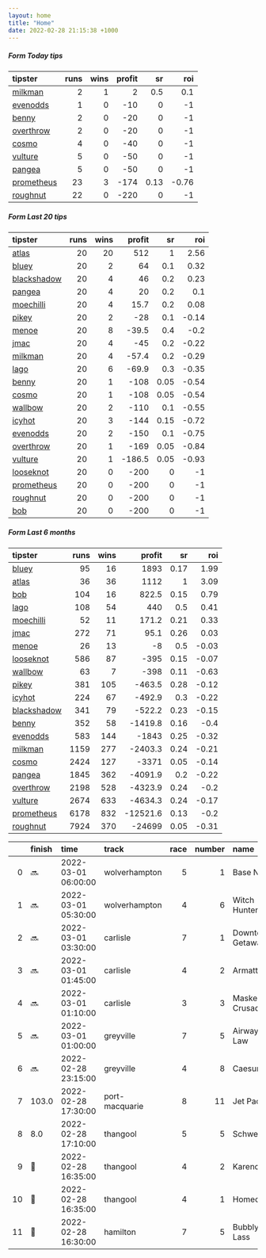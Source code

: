 ```yaml
---   
layout: home  
title: "Home"   
date: 2022-02-28 21:15:38 +1000  
---   
```



##### Form Today tips   

| tipster                                                       |   runs |   wins |   profit |   sr |   roi |
|:--------------------------------------------------------------|-------:|-------:|---------:|-----:|------:|
| [milkman](https://mrwayneo.github.io/tips/milkman.html)       |      2 |      1 |        2 | 0.5  |  0.1  |
| [evenodds](https://mrwayneo.github.io/tips/evenodds.html)     |      1 |      0 |      -10 | 0    | -1    |
| [benny](https://mrwayneo.github.io/tips/benny.html)           |      2 |      0 |      -20 | 0    | -1    |
| [overthrow](https://mrwayneo.github.io/tips/overthrow.html)   |      2 |      0 |      -20 | 0    | -1    |
| [cosmo](https://mrwayneo.github.io/tips/cosmo.html)           |      4 |      0 |      -40 | 0    | -1    |
| [vulture](https://mrwayneo.github.io/tips/vulture.html)       |      5 |      0 |      -50 | 0    | -1    |
| [pangea](https://mrwayneo.github.io/tips/pangea.html)         |      5 |      0 |      -50 | 0    | -1    |
| [prometheus](https://mrwayneo.github.io/tips/prometheus.html) |     23 |      3 |     -174 | 0.13 | -0.76 |
| [roughnut](https://mrwayneo.github.io/tips/roughnut.html)     |     22 |      0 |     -220 | 0    | -1    |

##### Form Last 20 tips   

| tipster                                                         |   runs |   wins |   profit |   sr |   roi |
|:----------------------------------------------------------------|-------:|-------:|---------:|-----:|------:|
| [atlas](https://mrwayneo.github.io/tips/atlas.html)             |     20 |     20 |    512   | 1    |  2.56 |
| [bluey](https://mrwayneo.github.io/tips/bluey.html)             |     20 |      2 |     64   | 0.1  |  0.32 |
| [blackshadow](https://mrwayneo.github.io/tips/blackshadow.html) |     20 |      4 |     46   | 0.2  |  0.23 |
| [pangea](https://mrwayneo.github.io/tips/pangea.html)           |     20 |      4 |     20   | 0.2  |  0.1  |
| [moechilli](https://mrwayneo.github.io/tips/moechilli.html)     |     20 |      4 |     15.7 | 0.2  |  0.08 |
| [pikey](https://mrwayneo.github.io/tips/pikey.html)             |     20 |      2 |    -28   | 0.1  | -0.14 |
| [menoe](https://mrwayneo.github.io/tips/menoe.html)             |     20 |      8 |    -39.5 | 0.4  | -0.2  |
| [jmac](https://mrwayneo.github.io/tips/jmac.html)               |     20 |      4 |    -45   | 0.2  | -0.22 |
| [milkman](https://mrwayneo.github.io/tips/milkman.html)         |     20 |      4 |    -57.4 | 0.2  | -0.29 |
| [lago](https://mrwayneo.github.io/tips/lago.html)               |     20 |      6 |    -69.9 | 0.3  | -0.35 |
| [benny](https://mrwayneo.github.io/tips/benny.html)             |     20 |      1 |   -108   | 0.05 | -0.54 |
| [cosmo](https://mrwayneo.github.io/tips/cosmo.html)             |     20 |      1 |   -108   | 0.05 | -0.54 |
| [wallbow](https://mrwayneo.github.io/tips/wallbow.html)         |     20 |      2 |   -110   | 0.1  | -0.55 |
| [icyhot](https://mrwayneo.github.io/tips/icyhot.html)           |     20 |      3 |   -144   | 0.15 | -0.72 |
| [evenodds](https://mrwayneo.github.io/tips/evenodds.html)       |     20 |      2 |   -150   | 0.1  | -0.75 |
| [overthrow](https://mrwayneo.github.io/tips/overthrow.html)     |     20 |      1 |   -169   | 0.05 | -0.84 |
| [vulture](https://mrwayneo.github.io/tips/vulture.html)         |     20 |      1 |   -186.5 | 0.05 | -0.93 |
| [looseknot](https://mrwayneo.github.io/tips/looseknot.html)     |     20 |      0 |   -200   | 0    | -1    |
| [prometheus](https://mrwayneo.github.io/tips/prometheus.html)   |     20 |      0 |   -200   | 0    | -1    |
| [roughnut](https://mrwayneo.github.io/tips/roughnut.html)       |     20 |      0 |   -200   | 0    | -1    |
| [bob](https://mrwayneo.github.io/tips/bob.html)                 |     20 |      0 |   -200   | 0    | -1    |

##### Form Last 6 months   

| tipster                                                         |   runs |   wins |   profit |   sr |   roi |
|:----------------------------------------------------------------|-------:|-------:|---------:|-----:|------:|
| [bluey](https://mrwayneo.github.io/tips/bluey.html)             |     95 |     16 |   1893   | 0.17 |  1.99 |
| [atlas](https://mrwayneo.github.io/tips/atlas.html)             |     36 |     36 |   1112   | 1    |  3.09 |
| [bob](https://mrwayneo.github.io/tips/bob.html)                 |    104 |     16 |    822.5 | 0.15 |  0.79 |
| [lago](https://mrwayneo.github.io/tips/lago.html)               |    108 |     54 |    440   | 0.5  |  0.41 |
| [moechilli](https://mrwayneo.github.io/tips/moechilli.html)     |     52 |     11 |    171.2 | 0.21 |  0.33 |
| [jmac](https://mrwayneo.github.io/tips/jmac.html)               |    272 |     71 |     95.1 | 0.26 |  0.03 |
| [menoe](https://mrwayneo.github.io/tips/menoe.html)             |     26 |     13 |     -8   | 0.5  | -0.03 |
| [looseknot](https://mrwayneo.github.io/tips/looseknot.html)     |    586 |     87 |   -395   | 0.15 | -0.07 |
| [wallbow](https://mrwayneo.github.io/tips/wallbow.html)         |     63 |      7 |   -398   | 0.11 | -0.63 |
| [pikey](https://mrwayneo.github.io/tips/pikey.html)             |    381 |    105 |   -463.5 | 0.28 | -0.12 |
| [icyhot](https://mrwayneo.github.io/tips/icyhot.html)           |    224 |     67 |   -492.9 | 0.3  | -0.22 |
| [blackshadow](https://mrwayneo.github.io/tips/blackshadow.html) |    341 |     79 |   -522.2 | 0.23 | -0.15 |
| [benny](https://mrwayneo.github.io/tips/benny.html)             |    352 |     58 |  -1419.8 | 0.16 | -0.4  |
| [evenodds](https://mrwayneo.github.io/tips/evenodds.html)       |    583 |    144 |  -1843   | 0.25 | -0.32 |
| [milkman](https://mrwayneo.github.io/tips/milkman.html)         |   1159 |    277 |  -2403.3 | 0.24 | -0.21 |
| [cosmo](https://mrwayneo.github.io/tips/cosmo.html)             |   2424 |    127 |  -3371   | 0.05 | -0.14 |
| [pangea](https://mrwayneo.github.io/tips/pangea.html)           |   1845 |    362 |  -4091.9 | 0.2  | -0.22 |
| [overthrow](https://mrwayneo.github.io/tips/overthrow.html)     |   2198 |    528 |  -4323.9 | 0.24 | -0.2  |
| [vulture](https://mrwayneo.github.io/tips/vulture.html)         |   2674 |    633 |  -4634.3 | 0.24 | -0.17 |
| [prometheus](https://mrwayneo.github.io/tips/prometheus.html)   |   6178 |    832 | -12521.6 | 0.13 | -0.2  |
| [roughnut](https://mrwayneo.github.io/tips/roughnut.html)       |   7924 |    370 | -24699   | 0.05 | -0.31 |

|    | finish            | time                | track          |   race |   number | name             |   odds | tipster            |
|---:|:------------------|:--------------------|:---------------|-------:|---------:|:-----------------|-------:|:-------------------|
|  0 | :soon:            | 2022-03-01 06:00:00 | wolverhampton  |      5 |        1 | Base Note        |   1.9  | vulture            |
|  1 | :soon:            | 2022-03-01 05:30:00 | wolverhampton  |      4 |        6 | Witch Hunter     |   1.35 | vulture            |
|  2 | :soon:            | 2022-03-01 03:30:00 | carlisle       |      7 |        1 | Downtown Getaway |   5.5  | pangea             |
|  3 | :soon:            | 2022-03-01 01:45:00 | carlisle       |      4 |        2 | Armattiekan      |   3.3  | overthrow          |
|  4 | :soon:            | 2022-03-01 01:10:00 | carlisle       |      3 |        3 | Masked Crusader  |   1.65 | evenodds,overthrow |
|  5 | :soon:            | 2022-03-01 01:00:00 | greyville      |      7 |        5 | Airways Law      |   0    | milkman            |
|  6 | :soon:            | 2022-02-28 23:15:00 | greyville      |      4 |        8 | Caesura          |   0    | vulture            |
|  7 | 103.0             | 2022-02-28 17:30:00 | port-macquarie |      8 |       11 | Jet Pack         |   8    | looseknot          |
|  8 | 8.0               | 2022-02-28 17:10:00 | thangool       |      5 |        5 | Schweid As       |   6    | benny,pangea       |
|  9 | :2nd_place_medal: | 2022-02-28 16:35:00 | thangool       |      4 |        2 | Kareno           |   4.5  | pangea             |
| 10 | :3rd_place_medal: | 2022-02-28 16:35:00 | thangool       |      4 |        1 | Homecall         |   1.95 | pangea             |
| 11 | :3rd_place_medal: | 2022-02-28 16:30:00 | hamilton       |      7 |        5 | Bubbly Lass      |   3.7  | vulture            |
